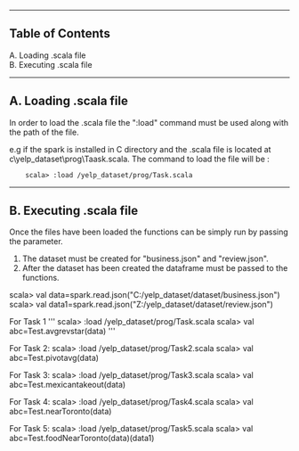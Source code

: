 ---------------------------
Table of Contents
---------------------------

A. Loading .scala file  
B. Executing .scala file

----------------------------
A. Loading .scala file
----------------------------
In order to load the .scala file the ":load" command must be used along with the path of the file.

e.g 	if the spark is installed in C directory and the .scala file is located at c\yelp_dataset\prog\Taask.scala.	
		The command to load the file will be :
		
		scala> :load /yelp_dataset/prog/Task.scala
		
----------------------------
B. Executing .scala file
----------------------------
Once the files have been loaded the functions can be simply run by passing the parameter.
1.	The dataset must be created for "business.json" and "review.json".
2.	After the dataset has been created the dataframe must be passed to the functions.

scala> val data=spark.read.json("C:/yelp_dataset/dataset/business.json")
scala> val data1=spark.read.json("Z:/yelp_dataset/dataset/review.json")

For Task 1
'''
scala> :load /yelp_dataset/prog/Task.scala
scala> val abc=Test.avgrevstar(data)
'''

For Task 2:
scala> :load /yelp_dataset/prog/Task2.scala
scala> val abc=Test.pivotavg(data)

For Task 3:
scala> :load /yelp_dataset/prog/Task3.scala
scala> val abc=Test.mexicantakeout(data)  

For Task 4:
scala> :load /yelp_dataset/prog/Task4.scala
scala> val abc=Test.nearToronto(data)

For Task 5:
scala> :load /yelp_dataset/prog/Task5.scala
scala> val abc=Test.foodNearToronto(data)(data1)
